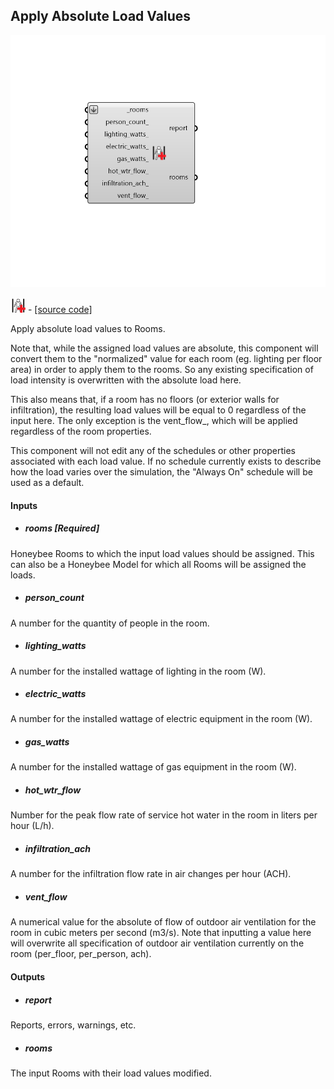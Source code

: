 ## Apply Absolute Load Values

![](../../images/components/Apply_Absolute_Load_Values.png)

![](../../images/icons/Apply_Absolute_Load_Values.png) - [[source code]](https://github.com/ladybug-tools/honeybee-grasshopper-energy/blob/master/honeybee_grasshopper_energy/src//HB%20Apply%20Absolute%20Load%20Values.py)


Apply absolute load values to Rooms. 

Note that, while the assigned load values are absolute, this component will convert them to the "normalized" value for each room (eg. lighting per floor area) in order to apply them to the rooms. So any existing specification of load intensity is overwritten with the absolute load here. 

This also means that, if a room has no floors (or exterior walls for infiltration), the resulting load values will be equal to 0 regardless of the input here. The only exception is the vent_flow_, which will be applied regardless of the room properties. 

This component will not edit any of the schedules or other properties associated with each load value. If no schedule currently exists to describe how the load varies over the simulation, the "Always On" schedule will be used as a default. 



#### Inputs
* ##### rooms [Required]
Honeybee Rooms to which the input load values should be assigned. This can also be a Honeybee Model for which all Rooms will be assigned the loads. 
* ##### person_count 
A number for the quantity of people in the room. 
* ##### lighting_watts 
A number for the installed wattage of lighting in the room (W). 
* ##### electric_watts 
A number for the installed wattage of electric equipment in the room (W). 
* ##### gas_watts 
A number for the installed wattage of gas equipment in the room (W). 
* ##### hot_wtr_flow 
Number for the peak flow rate of service hot water in the room in liters per hour (L/h). 
* ##### infiltration_ach 
A number for the infiltration flow rate in air changes per hour (ACH). 
* ##### vent_flow 
A numerical value for the absolute of flow of outdoor air ventilation for the room in cubic meters per second (m3/s). Note that inputting a value here will overwrite all specification of outdoor air ventilation currently on the room (per_floor, per_person, ach). 

#### Outputs
* ##### report
Reports, errors, warnings, etc. 
* ##### rooms
The input Rooms with their load values modified. 